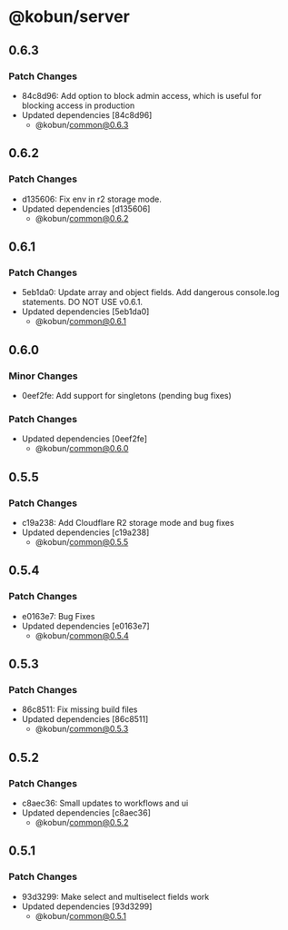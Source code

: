# @kobun/server

## 0.6.3

### Patch Changes

- 84c8d96: Add option to block admin access, which is useful for blocking access in production
- Updated dependencies [84c8d96]
  - @kobun/common@0.6.3

## 0.6.2

### Patch Changes

- d135606: Fix env in r2 storage mode.
- Updated dependencies [d135606]
  - @kobun/common@0.6.2

## 0.6.1

### Patch Changes

- 5eb1da0: Update array and object fields. Add dangerous console.log statements. DO NOT USE v0.6.1.
- Updated dependencies [5eb1da0]
  - @kobun/common@0.6.1

## 0.6.0

### Minor Changes

- 0eef2fe: Add support for singletons (pending bug fixes)

### Patch Changes

- Updated dependencies [0eef2fe]
  - @kobun/common@0.6.0

## 0.5.5

### Patch Changes

- c19a238: Add Cloudflare R2 storage mode and bug fixes
- Updated dependencies [c19a238]
  - @kobun/common@0.5.5

## 0.5.4

### Patch Changes

- e0163e7: Bug Fixes
- Updated dependencies [e0163e7]
  - @kobun/common@0.5.4

## 0.5.3

### Patch Changes

- 86c8511: Fix missing build files
- Updated dependencies [86c8511]
  - @kobun/common@0.5.3

## 0.5.2

### Patch Changes

- c8aec36: Small updates to workflows and ui
- Updated dependencies [c8aec36]
  - @kobun/common@0.5.2

## 0.5.1

### Patch Changes

- 93d3299: Make select and multiselect fields work
- Updated dependencies [93d3299]
  - @kobun/common@0.5.1
